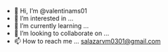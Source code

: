 - 👋 Hi, I’m @valentinams01
- 👀 I’m interested in ...
- 🌱 I’m currently learning ...
- 💞️ I’m looking to collaborate on ...
- 📫 How to reach me ... salazarvm0301@gmail.com

<!---
valentinams01/valentinams01 is a ✨ special ✨ repository because its `README.md` (this file) appears on your GitHub profile.
You can click the Preview link to take a look at your changes.
--->
